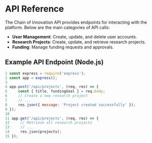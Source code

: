 # API Reference

The Chain of Innovation API provides endpoints for interacting with the platform. Below are the main categories of API calls:

- **User  Management**: Create, update, and delete user accounts.
- **Research Projects**: Create, update, and retrieve research projects.
- **Funding**: Manage funding requests and approvals.

 ## Example API Endpoint (Node.js)

```javascript
1 const express = require('express');
2 const app = express();
3 
4 app.post('/api/projects', (req, res) => {
5     const { title, fundingGoal } = req.body;
6     // Create a new research project
7     // ...
8     res.json({ message: 'Project created successfully' });
9 });
10 
11 app.get('/api/projects', (req, res) => {
12     // Retrieve all research projects
13     // ...
14     res.json(projects);
15 });
```
